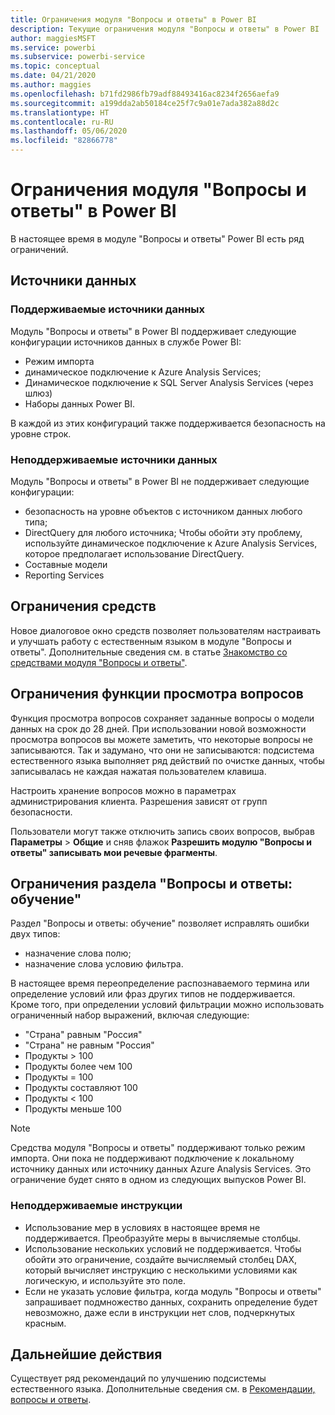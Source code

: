 ```yaml
---
title: Ограничения модуля "Вопросы и ответы" в Power BI
description: Текущие ограничения модуля "Вопросы и ответы" в Power BI
author: maggiesMSFT
ms.service: powerbi
ms.subservice: powerbi-service
ms.topic: conceptual
ms.date: 04/21/2020
ms.author: maggies
ms.openlocfilehash: b71fd2986fb79adf88493416ac8234f2656aefa9
ms.sourcegitcommit: a199dda2ab50184ce25f7c9a01e7ada382a88d2c
ms.translationtype: HT
ms.contentlocale: ru-RU
ms.lasthandoff: 05/06/2020
ms.locfileid: "82866778"
---
```

# <a name="limitations-of-power-bi-qa"></a>Ограничения модуля "Вопросы и ответы" в Power BI

В настоящее время в модуле "Вопросы и ответы" Power BI есть ряд ограничений.

## <a name="data-sources"></a>Источники данных

### <a name="supported-data-sources"></a>Поддерживаемые источники данных

Модуль "Вопросы и ответы" в Power BI поддерживает следующие конфигурации источников данных в службе Power BI:

- Режим импорта
- динамическое подключение к Azure Analysis Services;
- Динамическое подключение к SQL Server Analysis Services (через шлюз)
- Наборы данных Power BI.

В каждой из этих конфигураций также поддерживается безопасность на уровне строк.

### <a name="data-sources-not-supported"></a>Неподдерживаемые источники данных

Модуль "Вопросы и ответы" в Power BI не поддерживает следующие конфигурации:

- безопасность на уровне объектов с источником данных любого типа;
- DirectQuery для любого источника; Чтобы обойти эту проблему, используйте динамическое подключение к Azure Analysis Services, которое предполагает использование DirectQuery.
- Составные модели
- Reporting Services 

## <a name="tooling-limitations"></a>Ограничения средств

Новое диалоговое окно средств позволяет пользователям настраивать и улучшать работу с естественным языком в модуле "Вопросы и ответы". Дополнительные сведения см. в статье [Знакомство со средствами модуля "Вопросы и ответы"](q-and-a-tooling-intro.md).

## <a name="review-question-limitations"></a>Ограничения функции просмотра вопросов

Функция просмотра вопросов сохраняет заданные вопросы о модели данных на срок до 28 дней. При использовании новой возможности просмотра вопросов вы можете заметить, что некоторые вопросы не записываются. Так и задумано, что они не записываются: подсистема естественного языка выполняет ряд действий по очистке данных, чтобы записывалась не каждая нажатая пользователем клавиша.

Настроить хранение вопросов можно в параметрах администрирования клиента. Разрешения зависят от групп безопасности. 

Пользователи могут также отключить запись своих вопросов, выбрав **Параметры** > **Общие** и сняв флажок **Разрешить модулю "Вопросы и ответы" записывать мои речевые фрагменты**. 

## <a name="teach-qa-limitations"></a>Ограничения раздела "Вопросы и ответы: обучение"

Раздел "Вопросы и ответы: обучение" позволяет исправлять ошибки двух типов:

- назначение слова полю;
- назначение слова условию фильтра.

В настоящее время переопределение распознаваемого термина или определение условий или фраз других типов не поддерживается. Кроме того, при определении условий фильтрации можно использовать ограниченный набор выражений, включая следующие:

- "Страна" равным "Россия"
- "Страна" не равным "Россия"
- Продукты > 100
- Продукты более чем 100
- Продукты = 100
- Продукты составляют 100
- Продукты < 100
- Продукты меньше 100

> [!NOTE]
> Средства модуля "Вопросы и ответы" поддерживают только режим импорта. Они пока не поддерживают подключение к локальному источнику данных или источнику данных Azure Analysis Services. Это ограничение будет снято в одном из следующих выпусков Power BI.

### <a name="statements-not-supported"></a>Неподдерживаемые инструкции

- Использование мер в условиях в настоящее время не поддерживается. Преобразуйте меры в вычисляемые столбцы.
- Использование нескольких условий не поддерживается. Чтобы обойти это ограничение, создайте вычисляемый столбец DAX, который вычисляет инструкцию с несколькими условиями как логическую, и используйте это поле.
- Если не указать условие фильтра, когда модуль "Вопросы и ответы" запрашивает подмножество данных, сохранить определение будет невозможно, даже если в инструкции нет слов, подчеркнутых красным.

## <a name="next-steps"></a>Дальнейшие действия

Существует ряд рекомендаций по улучшению подсистемы естественного языка. Дополнительные сведения см. в [Рекомендации, вопросы и ответы](q-and-a-best-practices.md).